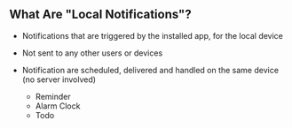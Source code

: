 ## What Are "Local Notifications"?

- Notifications that are triggered by the installed app, for the local device

- Not sent to any other users or devices

- Notification are scheduled, delivered and handled on the same device (no server involved)
  - Reminder
  - Alarm Clock
  - Todo
